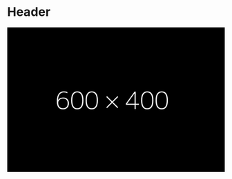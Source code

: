 <!-- TITLE: Home -->
<!-- SUBTITLE: A quick summary of Home -->

# Header

![Fff](/uploads/fff.png "Fff")